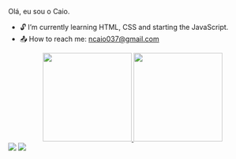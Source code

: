 Olá, eu sou o Caio.
- 🔓 I’m currently learning HTML, CSS and starting the JavaScript.
- 📤 How to reach me: ncaio037@gmail.com

<div align="center">
  <a href="https://github.com/caioneves05">
  <img height="180em" src="https://github-readme-stats.vercel.app/api?username=caioneves05&show_icons=true&theme=rose_pine&include_all_commits=true&count_private=true"/>
  <img height="180em" src="https://github-readme-stats.vercel.app/api/top-langs/?username=caioneves05&layout=compact&langs_count=7&theme=rose_pine"/>
</div>
   <a href = "mailto:ncaio037@gmail.com"><img src="https://img.shields.io/badge/-Gmail-%23333?style=for-the-badge&logo=gmail&logoColor=white" target="_blank"></a>
  <a href="https://www.linkedin.com/in/caio-neves-531a26206/" target="_blank"><img src="https://img.shields.io/badge/-LinkedIn-%230077B5?style=for-the-badge&logo=linkedin&logoColor=white" target="_blank"></a> 
 
